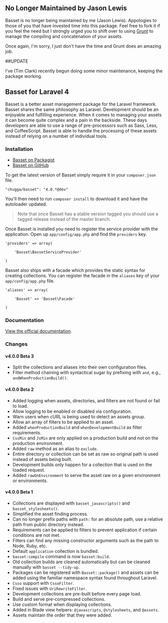 ## No Longer Maintained by Jason Lewis

Basset is no longer being maintained by me (Jason Lewis). Appologies to those of you that have invested time into this package. Feel free to fork it if
you feel the need but I strongly urged you to shift over to using [Grunt](http://gruntjs.com/) to manage the compiling and concatenation of your assets.

Once again, I'm sorry, I just don't have the time and Grunt does an amazing job.

##UPDATE

I've (Tim Clark) recently begun doing some minor maintenance, keeping the package working.

## Basset for Laravel 4

Basset is a better asset management package for the Laravel framework. Basset shares the same philosophy as Laravel. Development should be an enjoyable and fulfilling experience. When it comes to managing your assets it can become quite complex and a pain in the backside. These days developers are able to use a range of pre-processors such as Sass, Less, and CoffeeScript. Basset is able to handle the processing of these assets instead of relying on a number of individual tools.

### Installation

- [Basset on Packagist](https://packagist.org/packages/jasonlewis/basset)
- [Basset on GitHub](https://github.com/jasonlewis/basset)

To get the latest version of Basset simply require it in your `composer.json` file.

~~~
"chugga/basset": "4.0.*@dev"
~~~

You'll then need to run `composer install` to download it and have the autoloader updated.

> Note that once Basset has a stable version tagged you should use a tagged release instead of the master branch.

Once Basset is installed you need to register the service provider with the application. Open up `app/config/app.php` and find the `providers` key.

~~~
'providers' => array(
    
    'Basset\BassetServiceProvider'

)
~~~

Basset also ships with a facade which provides the static syntax for creating collections. You can register the facade in the `aliases` key of your `app/config/app.php` file.

~~~
'aliases' => array(

    'Basset' => 'Basset\Facade'

)
~~~

### Documentation

[View the official documentation](http://jasonlewis.me/code/basset/4.0).

### Changes

#### v4.0.0 Beta 3

- Split the collections and aliases into their own configuration files.
- Filter method chaining with syntactical sugar by prefixing with `and`, e.g., `andWhenProductionBuild()`.

#### v4.0.0 Beta 2

- Added logging when assets, directories, and filters are not found or fail to load.
- Allow logging to be enabled or disabled via configuration.
- Warn users when cURL is being used to detect an assets group.
- Allow an array of filters to be applied to an asset.
- Added `whenProductionBuild` and `whenDevelopmentBuild` as filter requirements.
- `CssMin` and `JsMin` are only applied on a production build and not on the production environment.
- Added `raw` method as an alias to `exclude`.
- Entire directory or collection can be set as raw so original path is used instead of assets being built.
- Development builds only happen for a collection that is used on the loaded request.
- Added `rawOnEnvironment` to serve the asset raw on a given environment or environments.


#### v4.0.0 Beta 1

- Collections are displayed with `basset_javascripts()` and `basset_stylesheets()`.
- Simplified the asset finding process.
- Can no longer prefix paths with `path:` for an absolute path, use a relative path from public directory instead.
- Requirements can be applied to filters to prevent application if certain conditions are not met.
- Filters can find any missing constructor arguments such as the path to Node, Ruby, etc.
- Default `application` collection is bundled.
- `basset:compile` command is now `basset:build`.
- Old collection builds are cleaned automatically but can be cleaned manually with `basset --tidy-up`.
- Packages can be registered with `Basset::package()` and assets can be added using the familiar namespace syntax found throughout Laravel.
- `Csso` support with `CssoFilter`.
- Fixed issues with `UriRewriteFilter`.
- Development collections are pre-built before every page load.
- Build and serve pre-compressed collections.
- Use custom format when displaying collections.
- Added in Blade view helpers: `@javascripts`, `@stylesheets`, and `@assets`.
- Assets maintain the order that they were added.
